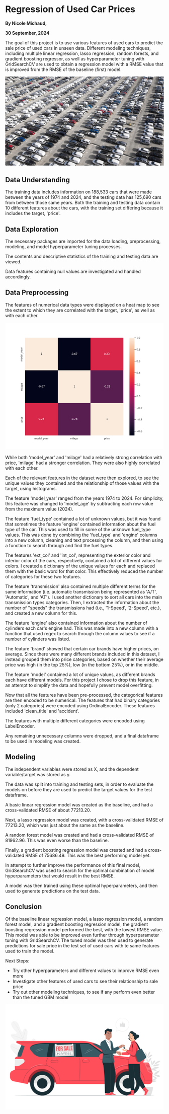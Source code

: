 # Regression of Used Car Prices

<b>By Nicole Michaud,</b>

<b>30 September, 2024</b>

The goal of this project is to use various features of used cars to predict the sale price of used cars in unseen data. Different modeling techniques, including multiple linear regression, lasso regression, random forests, and gradient boosting regressor, as well as hyperparameter tuning with GridSearchCV are used to obtain a regression model with a RMSE value that is improved from the RMSE of the baseline (first) model.

<img src= "Images/car_lot.jpg" alt = "Car Lot">

## Data Understanding

The training data includes information on 188,533 cars that were made between the years of 1974 and 2024, and the testing data has 125,690 cars from between those same years. Both the training and testing data contain 10 different features about the cars, with the training set differing because it includes the target, 'price'.

## Data Exploration

The necessary packages are imported for the data loading, preprocessing, modeling, and model hyperparameter tuning processes.

The contents and descriptive statistics of the training and testing data are viewed.

Data features containing null values are investigated and handled accordingly.

## Data Preprocessing

The features of numerical data types were displayed on a heat map to see the extent to which they are correlated with the target, 'price', as well as with each other.

<img src= "Images/heatmap.png" alt = "heat map">

While both 'model_year' and 'milage' had a relatively strong correlation with price, 'milage' had a stronger correlation. They were also highly correlated with each other.

Each of the relevant features in the dataset were then explored, to see the unique values they contained and the relationship of those values with the target, using histograms.

The feature 'model_year' ranged from the years 1974 to 2024. For simplicity, this feature was changed to 'model_age' by subtracting each row value from the maximum value (2024).

The feature 'fuel_type' contained a lot of unknown values, but it was found that sometimes the feature 'engine' contained information about the fuel type of the car. This was used to fill in some of the unknown fuel_type values. This was done by combining the 'fuel_type' and 'engine' columns into a new column, cleaning and text processing the column, and then using a function to search through and find the fuel types.

The features 'ext_col' and 'int_col', representing the exterior color and interior color of the cars, respectively, contained a lot of different values for colors. I created a dictionary of the unique values for each and replaced them with the basic word for that color. This effectively reduced the number of categories for these two features.

The feature 'transmission' also contained multiple different terms for the same information (i.e. automatic transmission being represented as 'A/T', 'Automatic', and 'AT'). I used another dictionary to sort all cars into the main transmission types categories. Then, I extracted the information about the number of "speeds" the transmissions had (i.e., '1-Speed', '2-Speed', etc.), and created a new column for this.

The feature 'engine' also contained information about the number of cylinders each car's engine had. This was made into a new column with a function that used regex to search through the column values to see if a number of cylinders was listed.

The feature 'brand' showed that certain car brands have higher prices, on average. Since there were many different brands included in this dataset, I instead grouped them into price categories, based on whether their average price was high (in the top 25%), low (in the bottom 25%), or in the middle.

The feature 'model' contained a lot of unique values, as different brands each have different models. For this project I chose to drop this feature, in an attempt to simplify the data and hopefully prevent model overfitting.

Now that all the features have been pre-processed, the categorical features are then encoded to be numerical. 
The features that had binary categories (only 2 categories) were encoded using OrdinalEncoder. These features included 'clean_title' and 'accident'.

The features with multiple different categories were encoded using LabelEncoder.

Any remaining unnecessary columns were dropped, and a final dataframe to be used in modeling was created.

## Modeling

The independent variables were stored as X, and the dependent variable/target was stored as y.

The data was split into training and testing sets, in order to evaluate the models on before they are used to predict the target values for the test dataframe.

A basic linear regression model was created as the baseline, and had a cross-validated RMSE of about 77213.20.

Next, a lasso regression model was created, with a cross-validated RMSE of 77213.20, which was just about the same as the baseline.

A random forest model was created and had a cross-validated RMSE of 81962.96. This was even worse than the baseline.

Finally, a gradient boosting regression model was created and had a cross-validated RMSE of 75686.49. This was the best performing model yet.

In attempt to further improve the performance of this final model, GridSearchCV was used to search for the optimal combination of model hyperparameters that would result in the best RMSE.

A model was then trained using these optimal hyperparameters, and then used to generate predictions on the test data.

## Conclusion

Of the baseline linear regression model, a lasso regression model, a random forest model, and a gradient boosting regression model, the gradient boosting regression model performed the best, with the lowest RMSE value.
This model was able to be improved even further through hyperparameter tuning with GridSearchCV.
The tuned model was then used to generate predictions for sale price in the test set of used cars with te same features used to train the model.

Next Steps:
- Try other hyperparameters and different values to improve RMSE even more
- Investigate other features of used cars to see their relationship to sale price
- Try out other modeling techniques, to see if any perform even better than the tuned GBM model

<img src= "Images/car_sale.jpg" alt = "Car Sale">